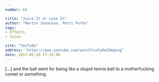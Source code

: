 ```yaml
---
number: 64

title: "Juice It or Lose It"
author: "Martin Jonasson, Petri Purho"
tags:
- Effects
- Juice

site: "YouTube"
address: "https://www.youtube.com/watch?v=Fy0aCDmgnxg"
date: 2017-05-28 17:35:00
---
```


[…] and the ball went for being like a stupid tennis ball to a motherfucking comet or something.
